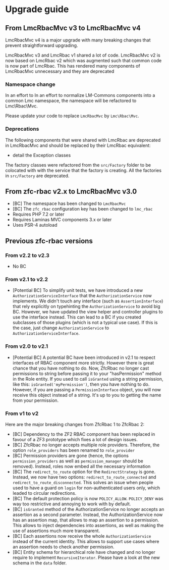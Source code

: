 # Upgrade guide

## From LmcRbacMvc v3 to LmcRbacMvc v4

LmcRbacMvc v4 is a major upgrade with many breaking changes that prevent
straightforward upgrading.

LmcRbacMvc v3 and LmcRbac v1 shared a lot of code. LmcRbacMvc v2 is now based
on LmcRbac v2 which was augmented such that common code is now part of LmcRbac.
This has rendered many components of LmcRbacMvc unnecessary and they are deprecated

### Namespace change

In an effort to In an effort to normalize LM-Commons components into a common Lmc namespace, the namespace will 
be refactored to Lmc\Rbac\Mvc.

Please update your code to replace `LmcRbacMvc` by `Lmc\Rbac\Mvc`.

### Deprecations

The following components that were shared with LmcRbac are deprecated in LmcRbacMvc and should be replaced by their 
LmcRbac equivalent:

- detail the Exception classes

The factory classes were refactored from the `src/Factory` folder to be colocated with
with the service that the factory is creating. All the factories in `src/Factory` are deprecated.

## From zfc-rbac v2.x to LmcRbacMvc v3.0

- [BC] The namespace has been changed to `LmcRbacMvc`
- [BC] The `zfc_rbac` configuration key has been changed to `lmc_rbac`
- Requires PHP 7.2 or later
- Requires Laminas MVC components 3.x or later
- Uses PSR-4 autoload


## Previous zfc-rbac versions

### From v2.2 to v2.3

- No BC

### From v2.1 to v2.2

- [Potential BC] To simplify unit tests, we have introduced a new `AuthorizationServiceInterface` that the
`AuthorizationService` now implements. We didn't touch any interface (such as `AssertionInterface`) that rely explicitly
on typehinting the `AuthorizationService` to avoid big BC. However, we have updated the view helper and controller
plugins to use the interface instead. This can lead to a BC if you created subclasses of those plugins (which is
not a typical use case). If this is the case, just change `AuthorizationService` to `AuthorizationServiceInterface`.

### From v2.0 to v2.1

- [Potential BC] A potential BC have been introduced in v2.1 to respect interfaces of RBAC component more strictly.
However there is great chance that you have nothing to do. Now, ZfcRbac no longer cast permissions to string before
passing it to your "hasPermission" method in the Role entity. If you used to call `isGranted` using a string permission,
like this: `isGranted('myPermission')`, then you have nothing to do. However, if you are passing a `PermissionInterface`
object, you will now receive this object instead of a string. It's up to you to getting the name from your permission.

### From v1 to v2

Here are the major breaking changes from ZfcRbac 1 to ZfcRbac 2:

- [BC] Dependency to the ZF2 RBAC component has been replaced in favour of a ZF3 prototype which fixes a lot
of design issues.
- [BC] ZfcRbac no longer accepts multiple role providers. Therefore, the option `role_providers` has been renamed
to `role_provider`
- [BC] Permission providers are gone (hence, the options `permission_providers` as well as `permission_manager` should
be removed). Instead, roles now embed all the necessary information
- [BC] The `redirect_to_route` option for the `RedirectStrategy` is gone. Instead, we now have two options:
`redirect_to_route_connected` and `redirect_to_route_disconnected`. This solves an issue when people used to have
a guard on `login` for non-authenticated users only, which leaded to circular redirections.
- [BC] The default protection policy is now `POLICY_ALLOW`. `POLICY_DENY` was way too restrictive and annoying to
work with by default.
- [BC] `isGranted` method of the AuthorizationService no longer accepts an assertion as a second parameter. Instead,
the AuthorizationService now has an assertion map, that allows to map an assertion to a permission. This allows to
inject dependencies into assertions, as well as making the use of assertions much more transparent.
- [BC] Each assertions now receive the whole `AuthorizationService` instead of the current identity. This allows to
support use cases where an assertion needs to check another permission.
- [BC] Entity schema for hierarchical role have changed and no longer require to implement `RecursiveIterator`. Please have a look at the new schema in the `data` folder.
